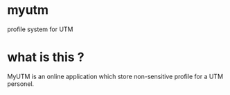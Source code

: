 myutm
=====

profile system for UTM

what is this ?
=====

MyUTM is an online application which store non-sensitive profile for a UTM personel.
